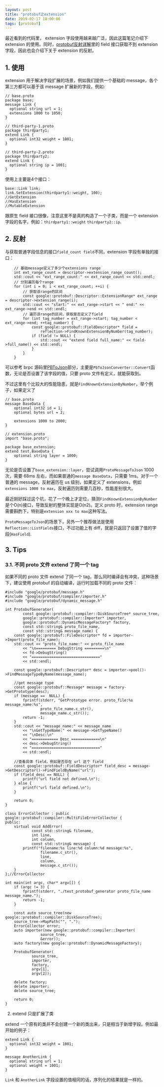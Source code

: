```yaml
---
layout: post
title: "protobuf之extension"
date: 2019-02-17 18:00:06
tags: [protobuf]
---
```


最近看到的代码里， extension 字段使用越来越广泛，因此这篇笔记介绍下 extension 的使用。同时，[protobuf反射详解](https://izualzhy.cn/protobuf-message-reflection)里的 field 接口获取不到 extension 字段，因此也会介绍下关于 extension 的反射。

## 1. 使用

extension 用于解决字段扩展的场景，例如我们提供一个基础的 message，各个第三方都可以基于该 message 扩展新的字段，例如:

```
// base.proto
package base;
message Link {
  optional string url = 1;
  extensions 1000 to 1050;
}

// third-party-1.proto
package thirdparty1;
extend Link {
  optional int32 weight = 1001;
}

// third-party-2.proto
package thirdparty2;
extend Link {
  optional string ip = 1001;
}
```

使用上主要是4个接口：

```
base::Link link;
link.SetExtension(thirdparty1::weight, 100);
//GetExtension
//HasExtension
//MutableExtension
```

跟原生 field 接口很像，注意这里不是真的构造了一个子类，而是一个 extension 字段的名字，例如：`thirdparty1::weight` `thirdparty2::ip`.

## 2. 反射

与获取普通字段信息的接口`field_count field`不同，extension 字段有单独的接口：

```
    // 基础message定义了多少个extensions range
    int ext_range_count = descriptor->extension_range_count();
    std::cout << "ext_range_count:" << ext_range_count << std::endl;
    // 分别遍历每个range
    for (int i = 0; i < ext_range_count; ++i) {
        // 获取该range的区间
        const google::protobuf::Descriptor::ExtensionRange* ext_range = descriptor->extension_range(i);
        std::cout << "start:" << ext_range->start << " end:" << ext_range->end << std::endl;
        // 遍历该range的区间，获取是否定义了field
        for (int tag_number = ext_range->start; tag_number < ext_range->end; ++tag_number) {
            const google::protobuf::FieldDescriptor* field =
                reflection->FindKnownExtensionByNumber(tag_number);
            if (field != NULL) {
                std::cout << "extend field full_name:" << field->full_name() << std::endl;
            }
        }
    }
```

可以参考 brpc 源码里[PBToJson](https://github.com/brpc/brpc/blob/master/src/json2pb/pb_to_json.cpp)部分，主要是`PbToJsonConverter::Convert`函数，无论是否设置了该字段的值，只要 proto 文件有定义，就能获取到。

不过这里有个比较大的性能隐患，就是`FindKnownExtensionByNumber`，举个例子，如果定义了
```
// base.proto
message BaseData {
    optional int32 id = 1;
    optional bytes url = 2;

    extensions 1000 to 2000;
}

// extension.proto
import "base.proto";

package base_extension;
extend test.BaseData {
    optional string layer = 1000;
}
```

无论是否设置了`base_extension::layer`，尝试调用`ProtoMessageToJson` 1000 次，需要 68ms 左右，而如果普通的`message BaseData`，只需要 1ms。对于一个普通的 message，反射遍历在 us 级别，如果定义了 extensions，例如`extensions 1000 to max`，反射遍历则需要几百秒，性能差别很大。

最近刚好踩过这个坑，花了一个晚上才定位，猜测`FindKnownExtensionByNumber`是个O(n)接口，导致反射的整体实现是O(n2)。定义 proto 时，extension range 需要斟酌下，特别是`extension xxx to max`这种写法。

`ProtoMessageToJson`的场景下，另外一个推荐做法是使用`Reflection::ListFields`接口，不过功能上有 diff，就是只返回了设置了值的字段(`HasField`).

## 3. Tips

### 3.1. 不同 proto 文件 extend 了同一个 tag

如果不同的 proto 文件 extend 了同一个 tag，那么同时编译会有冲突，这种场景下，建议使用 protobuf 的自动编译，运行时加载不同的  proto 文件：

```
#include "google/protobuf/message.h"
#include "google/protobuf/compiler/importer.h"
#include "google/protobuf/dynamic_message.h"

int ProtobufGenerator(
        const google::protobuf::compiler::DiskSourceTree* source_tree,
        google::protobuf::compiler::Importer* importer,
        google::protobuf::DynamicMessageFactory* factory,
        const std::string& proto_file_name,
        const std::string& message_name) {
    const google::protobuf::FileDescriptor* fd = importer->Import(proto_file_name);
    std::cout << "proto_file_name:" << proto_file_name
        << "\n========= DebugString =========\n"
        << fd->DebugString()
        << "==============================="
        << std::endl;

    const google::protobuf::Descriptor* desc = importer->pool()->FindMessageTypeByName(message_name);

    //get message type
    const google::protobuf::Message* message = factory->GetPrototype(desc);
    if (message ==  NULL) {
        fprintf(stderr, "GetPrototype error. proto_file:%s message_name:%s",
                proto_file_name.c_str(),
                message_name.c_str());
        return -1;
    }
    std::cout << "message_name:" << message_name
        << "\nGetTypeName:" << message->GetTypeName()
        << "\nDesc:\n"
        << "============ Desc =============\n"
        << desc->DebugString()
        << "==============================="
        << std::endl;

    //查看具体 field，例如是否存在 url 这个 field
    const google::protobuf::FieldDescriptor* field_desc = message->GetDescriptor()->FindFieldByName("url");
    if (field_desc == NULL) {
        printf("url field not defined.\n");
    } else {
        printf("url field defined.\n");
    }

    return 0;
}

class ErrorCollector : public google::protobuf::compiler::MultiFileErrorCollector {
public:
    virtual void AddError(
            const std::string& filename,
            int line,
            int column,
            const std::string& message) {
        printf("filename:%s line:%d column:%d message:%s",
                filename.c_str(),
                line,
                column,
                message.c_str());
    }
};//ErrorCollector

int main(int argc, char* argv[]) {
    if (argc != 3) {
        fprintf(stderr, "./test_protobuf_generator proto_file_name message_name.");
        return -1;
    }

    const auto source_tree(new google::protobuf::compiler::DiskSourceTree);
    source_tree->MapPath("", ".");
    ErrorCollector error;
    auto importer(new google::protobuf::compiler::Importer(
                source_tree,
                &error));
    auto factory(new google::protobuf::DynamicMessageFactory);

    ProtobufGenerator(
            source_tree,
            importer,
            factory,
            argv[1],
            argv[2]);

    delete factory;
    delete importer;
    delete source_tree;

    return 0;
}
```

2. extend 只是扩展了类

extend 一个原有的类并不会创建一个新的类出来，只是相当于新增字段。例如最开始的例子：

```
extend Link {
  optional int32 weight = 1001;
}
```

```
message AnotherLink {
  optional string url = 1;
  optional weight = 1001;
}
```

`Link` 和 `AnotherLink` 字段设置的值相同的话，序列化的结果就是一样的。